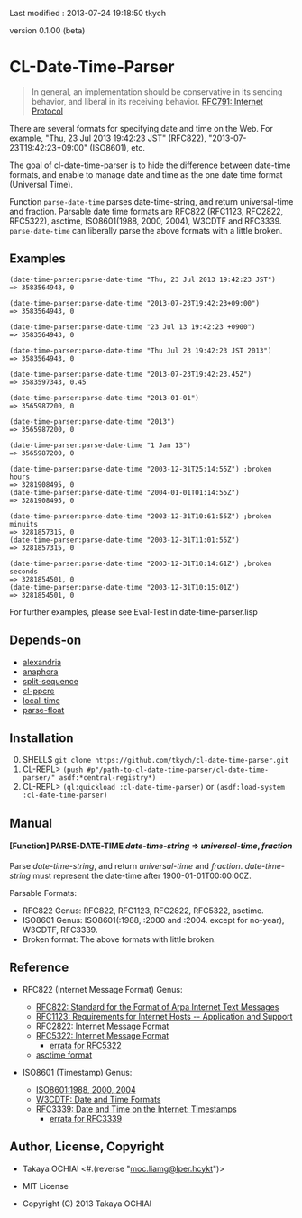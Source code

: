 Last modified : 2013-07-24 19:18:50 tkych

version 0.1.00 (beta)


CL-Date-Time-Parser
===================


> In general, an implementation should be conservative in its sending
> behavior, and liberal in its receiving behavior.
> [RFC791: Internet Protocol](http://tools.ietf.org/html/rfc791)

There are several formats for specifying date and time on the Web.
For example, "Thu, 23 Jul 2013 19:42:23 JST" (RFC822),
"2013-07-23T19:42:23+09:00" (ISO8601), etc.

The goal of cl-date-time-parser is to hide the difference between
date-time formats, and enable to manage date and time as the one date
time format (Universal Time).

Function `parse-date-time` parses date-time-string, and return
universal-time and fraction.  Parsable date time formats are RFC822
(RFC1123, RFC2822, RFC5322), asctime, ISO8601(1988, 2000, 2004),
W3CDTF and RFC3339.
`parse-date-time` can liberally parse the above formats with a little
broken.


Examples
--------

    (date-time-parser:parse-date-time "Thu, 23 Jul 2013 19:42:23 JST")
    => 3583564943, 0

    (date-time-parser:parse-date-time "2013-07-23T19:42:23+09:00")
    => 3583564943, 0

    (date-time-parser:parse-date-time "23 Jul 13 19:42:23 +0900")
    => 3583564943, 0

    (date-time-parser:parse-date-time "Thu Jul 23 19:42:23 JST 2013")
    => 3583564943, 0

    (date-time-parser:parse-date-time "2013-07-23T19:42:23.45Z")
    => 3583597343, 0.45

    (date-time-parser:parse-date-time "2013-01-01")
    => 3565987200, 0

    (date-time-parser:parse-date-time "2013")
    => 3565987200, 0

    (date-time-parser:parse-date-time "1 Jan 13")
    => 3565987200, 0

    (date-time-parser:parse-date-time "2003-12-31T25:14:55Z") ;broken hours
    => 3281908495, 0
    (date-time-parser:parse-date-time "2004-01-01T01:14:55Z")
    => 3281908495, 0

    (date-time-parser:parse-date-time "2003-12-31T10:61:55Z") ;broken minuits
    => 3281857315, 0
    (date-time-parser:parse-date-time "2003-12-31T11:01:55Z")
    => 3281857315, 0

    (date-time-parser:parse-date-time "2003-12-31T10:14:61Z") ;broken seconds
    => 3281854501, 0
    (date-time-parser:parse-date-time "2003-12-31T10:15:01Z")
    => 3281854501, 0


For further examples, please see Eval-Test in date-time-parser.lisp


Depends-on
----------

 * [alexandria](http://common-lisp.net/project/alexandria/)
 * [anaphora](http://common-lisp.net/project/anaphora/)
 * [split-sequence](http://www.cliki.net/split-sequence)
 * [cl-ppcre](http://weitz.de/cl-ppcre/)
 * [local-time](http://common-lisp.net/project/local-time/)
 * [parse-float](https://github.com/soemraws/parse-float)


Installation
------------

 0. SHELL$   `git clone https://github.com/tkych/cl-date-time-parser.git`
 1. CL-REPL> `(push #p"/path-to-cl-date-time-parser/cl-date-time-parser/" asdf:*central-registry*)`
 2. CL-REPL> `(ql:quickload :cl-date-time-parser)` or `(asdf:load-system :cl-date-time-parser)`


Manual
------

#### [Function] PARSE-DATE-TIME _date-time-string_ => _universal-time_, _fraction_

Parse _date-time-string_, and return _universal-time_ and _fraction_.
_date-time-string_ must represent the date-time after 1900-01-01T00:00:00Z.

Parsable Formats:

 * RFC822 Genus: RFC822, RFC1123, RFC2822, RFC5322, asctime.
 * ISO8601 Genus: ISO8601(:1988, :2000 and :2004. except for no-year), W3CDTF, RFC3339.
 * Broken format: The above formats with little broken.


Reference
---------

 * RFC822 (Internet Message Format) Genus:
   * [RFC822: Standard for the Format of Arpa Internet Text Messages](http://tools.ietf.org/html/rfc822)
   * [RFC1123: Requirements for Internet Hosts -- Application and Support](http://tools.ietf.org/html/rfc1123)
   * [RFC2822: Internet Message Format](http://tools.ietf.org/html/rfc2822)
   * [RFC5322: Internet Message Format](http://tools.ietf.org/html/rfc5322)
     * [errata for RFC5322](http://www.rfc-editor.org/errata_search.php?rfc=5322)
   * [asctime format](http://en.cppreference.com/w/c/chrono/asctime)

 * ISO8601 (Timestamp) Genus:
   * [ISO8601:1988, 2000, 2004](http://www.iso.org/iso/home/standards/iso8601.htm)
   * [W3CDTF: Date and Time Formats](http://www.w3.org/TR/1998/NOTE-datetime-19980827)
   * [RFC3339: Date and Time on the Internet: Timestamps](http://tools.ietf.org/html/rfc3339)
     * [errata for RFC3339](http://www.rfc-editor.org/errata_search.php?rfc=3339)


Author, License, Copyright
--------------------------

 - Takaya OCHIAI  <#.(reverse "moc.liamg@lper.hcykt")>

 - MIT License

 - Copyright (C) 2013 Takaya OCHIAI
